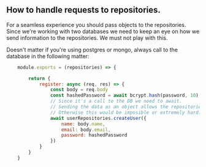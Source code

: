 

## How to handle requests to repositories.

For a seamless experience you should pass objects to the repositories. Since we're working with two databases we need to keep an eye on how we send information to the repositories. We must not play with this.

Doesn't matter if you're using postgres or mongo, always call to the database in the following matter:

``` javascript
    module.exports = (repositories) => {

        return {
            register: async (req, res) => {
                const body = req.body
                const hashedPassword = await bcrypt.hash(password, 10);
                // Since it's a call to the DB we need to await.
                // Sending the data as an object allows the repositories to handle inputs in a standardized way
                // Otherwise this would be imposible or extremely hard.
                await userRepositories.createUser({ 
                    name: body.name, 
                    email: body.email, 
                    password: hashedPassword 
                })
            }
        }
    }
```